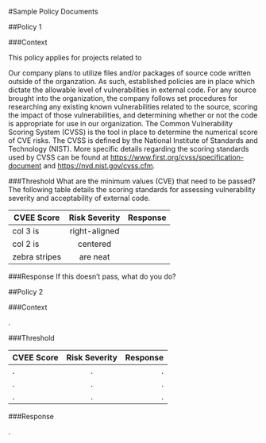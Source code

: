 #Sample Policy Documents

##Policy 1

###Context

This policy applies for projects related to 

Our company plans to utilize files and/or packages of source code written outside of the organzation. As such, established policies are in place which dictate the allowable level of vulnerabilities in external code. For any source brought into the organization, the company follows set procedures for researching any existing known vulnerabilities related to the source, scoring the impact of those vulnerabilities, and determining whether or not the code is appropriate for use in our organization. The Common Vulnerability Scoring System (CVSS) is the tool in place to determine the numerical score of CVE risks. The CVSS is defined by the National Institute of Standards and Technology (NIST). More specific details regarding the scoring standards used by CVSS can be found at https://www.first.org/cvss/specification-document and https://nvd.nist.gov/cvss.cfm.

###Threshold
What are the minimum values (CVE) that need to be passed? 
The following table details the scoring standards for assessing vulnerability severity and acceptability of external code.

| CVEE Score    | Risk Severity | Response  |
| ------------- |:-------------:| ---------:|
| col 3 is      | right-aligned |           |
| col 2 is      | centered      |           |
| zebra stripes | are neat      |           |

###Response
If this doesn’t pass, what do you do? 

##Policy 2

###Context 

.

###Threshold

| CVEE Score    | Risk Severity | Response  |
| ------------- |:-------------:| ---------:|
| . | . | . |
| . | . | . |
| . | . | . |

###Response

.

